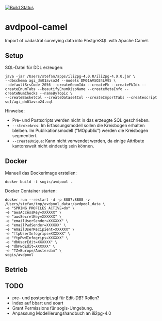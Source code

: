 [![Build Status](https://travis-ci.org/edigonzales/avdpool-camel.svg?branch=master)](https://travis-ci.org/edigonzales/avdpool-camel)
# avdpool-camel
Import of cadastral surveying data into PostgreSQL with Apache Camel.

## Setup
SQL-Datei für DDL erzeugen:
```
java -jar /Users/stefan/apps/ili2pg-4.0.0/ili2pg-4.0.0.jar \
--dbschema agi_dm01avso24 --models DM01AVSO24LV95 \
--defaultSrsCode 2056 --createGeomIdx --createFk --createFkIdx --createEnumTabs --beautifyEnumDispName --createMetaInfo --createNumChecks --nameByTopic \
--createBasketCol --createDatasetCol --createImportTabs --createscript sql/agi_dm01avso24.sql
```

Hinweise:
- Pre- und Postscripts werden nicht in das erzeugte SQL geschrieben.
- `--strokeArcs`: Im Erfassungsmodell sollen die Kreisbogen erhalten bleiben. Im Publikationsmodell ("MOpublic") werden die Kreisbogen segmentiert.
- `--createUnique`: Kann nicht verwendet werden, da einige Attribute kantonsweit nicht eindeutig sein können.

## Docker
Manuell das Dockerimage erstellen:
```
docker build -t sogis/avdpool .
```

Docker Container starten:
```
docker run --restart -d -p 8887:8888 -v /Users/stefan/tmp/avdpool_data:/avdpool_data \
-e "SPRING_PROFILES_ACTIVE=do" \
-e "awsAccessKey=XXXXXX" \
-e "awsSecretKey=XXXXXX" \
-e "emailUserSender=XXXXXX" \
-e "emailPwdSender=XXXXXX" \
-e "emailUserRecipient=XXXXXX" \
-e "ftpUserInfogrips=XXXXXX" \
-e "ftpPwdInfogrips=XXXXXX" \
-e "dbUserEdit=XXXXXX" \
-e "dbPwdEdit=XXXXXX" \
-e "TZ=Europe/Amsterdam" \
sogis/avdpool
```
 
## Betrieb

## TODO 
- pre- und postscript.sql für Edit-DB? Rollen?
- Index auf bbart und eoart
- Grant Permissions für sogis-Umgebung.
- Anpassung Modellierungshandbuch an ili2pg-4.0
